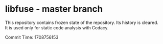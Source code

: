 # libfuse - master branch

This repository contains frozen state of the repository.
Its history is cleared. It is used only for static code
analysis with Codacy.

Commit Time: 1708756153